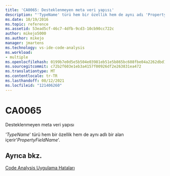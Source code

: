 ```yaml
---
title: 'CA0065: Desteklenmeyen meta veri yapısı'
description: "'TypeName' türü hem bir özellik hem de aynı adı 'PropertyFieldName' olan bir alanı içerir."
ms.date: 10/19/2016
ms.topic: reference
ms.assetid: 53ead5cf-46c7-4dfb-9cd3-10cb90cc722c
author: mikejo5000
ms.author: mikejo
manager: jmartens
ms.technology: vs-ide-code-analysis
ms.workload:
- multiple
ms.openlocfilehash: 0199b7e0d5e5b504e03981eb51e5b865bc608fbe04a2262dbd15db7fba0b22fc
ms.sourcegitcommit: c72b2f603e1eb3a4157f00926df2e263831ea472
ms.translationtype: MT
ms.contentlocale: tr-TR
ms.lasthandoff: 08/12/2021
ms.locfileid: "121406260"
---
```

# <a name="ca0065"></a>CA0065

Desteklenmeyen meta veri yapısı

*'TypeName*' türü hem bir özellik hem de aynı adlı bir alan içerir'*PropertyFieldName*'.

## <a name="see-also"></a>Ayrıca bkz.
[Code Analysis Uygulama Hataları](../code-quality/code-analysis-application-errors.md)
